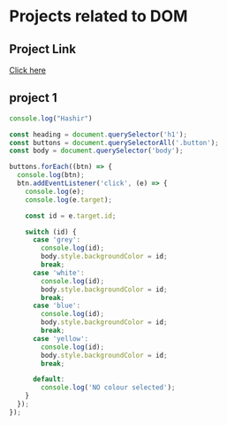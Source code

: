 # Projects  related to DOM

## Project Link
[Click here](https://stackblitz.com/edit/dom-project-chaiaurcode?file=index.html)

## project 1

``` javascript
console.log("Hashir")

const heading = document.querySelector('h1');
const buttons = document.querySelectorAll('.button');
const body = document.querySelector('body');

buttons.forEach((btn) => {
  console.log(btn);
  btn.addEventListener('click', (e) => {
    console.log(e);
    console.log(e.target);

    const id = e.target.id;

    switch (id) {
      case 'grey':
        console.log(id);
        body.style.backgroundColor = id;
        break;
      case 'white':
        console.log(id);
        body.style.backgroundColor = id;
        break;
      case 'blue':
        console.log(id);
        body.style.backgroundColor = id;
        break;
      case 'yellow':
        console.log(id);
        body.style.backgroundColor = id;
        break;

      default:
        console.log('NO colour selected');
    }
  });
});


```